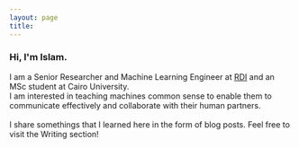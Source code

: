 ```yaml
---
layout: page
title:
---
```


### Hi, I'm Islam.  
  
  
I am a Senior Researcher and Machine Learning Engineer at <a href="https://www.rdi-eg.com/">RDI</a> and an MSc student at Cairo University.  
I am interested in teaching machines common sense to enable them to communicate effectively and collaborate with their human partners.  
<br>
I share somethings that I learned here in the form of blog posts. Feel free to visit the Writing section!  
